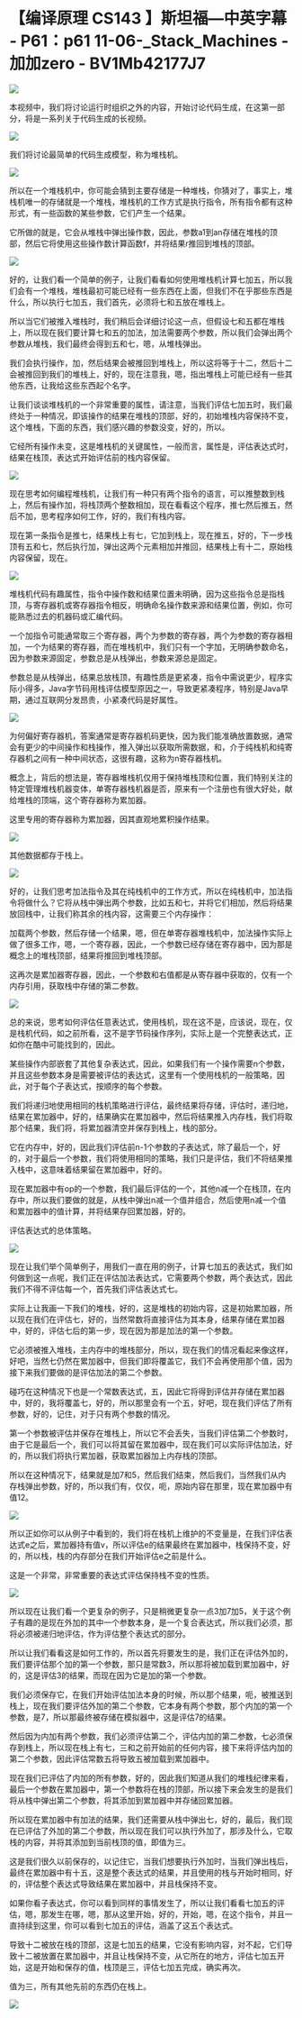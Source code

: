 # 【编译原理 CS143 】斯坦福—中英字幕 - P61：p61 11-06-_Stack_Machines - 加加zero - BV1Mb42177J7

![](img/0ee8a30e35eb9a642d5cf5c05531f857_0.png)

本视频中，我们将讨论运行时组织之外的内容，开始讨论代码生成，在这第一部分，将是一系列关于代码生成的长视频。



![](img/0ee8a30e35eb9a642d5cf5c05531f857_2.png)

我们将讨论最简单的代码生成模型，称为堆栈机。

![](img/0ee8a30e35eb9a642d5cf5c05531f857_4.png)

所以在一个堆栈机中，你可能会猜到主要存储是一种堆栈，你猜对了，事实上，堆栈机唯一的存储就是一个堆栈，堆栈机的工作方式是执行指令，所有指令都有这种形式，有一些函数的某些参数，它们产生一个结果。

它所做的就是，它会从堆栈中弹出操作数，因此，参数a1到an存储在堆栈的顶部，然后它将使用这些操作数计算函数f，并将结果r推回到堆栈的顶部。



![](img/0ee8a30e35eb9a642d5cf5c05531f857_6.png)

好的，让我们看一个简单的例子，让我们看看如何使用堆栈机计算七加五，所以我们会有一个堆栈，堆栈最初可能已经有一些东西在上面，但我们不在乎那些东西是什么，所以执行七加五，我们首先，必须将七和五放在堆栈上。

所以当它们被推入堆栈时，我们稍后会详细讨论这一点，但假设七和五都在堆栈上，所以现在我们要计算七和五的加法，加法需要两个参数，所以我们会弹出两个参数从堆栈，我们最终会得到五和七，嗯，从堆栈弹出。

我们会执行操作，加，然后结果会被推回到堆栈上，所以这将等于十二，然后十二会被推回到我们的堆栈上，好的，现在注意我，嗯，指出堆栈上可能已经有一些其他东西，让我给这些东西起个名字。

让我们谈谈堆栈机的一个非常重要的属性，请注意，当我们评估七加五时，我们最终处于一种情况，即该操作的结果在堆栈的顶部，好的，初始堆栈内容保持不变，这个堆栈，下面的东西，我们感兴趣的参数没变，好的，所以。

它经所有操作未变，这是堆栈机的关键属性，一般而言，属性是，评估表达式时，结果在栈顶，表达式开始评估前的栈内容保留。



![](img/0ee8a30e35eb9a642d5cf5c05531f857_8.png)

现在思考如何编程堆栈机，让我们有一种只有两个指令的语言，可以推整数到栈上，然后有操作加，将栈顶两个整数相加，现在看看这个程序，推七然后推五，然后不加，思考程序如何工作，好的，我们有栈内容。

现在第一条指令是推七，结果栈上有七，它加到栈上，现在推五，好的，下一步栈顶有五和七，然后执行加，弹出这两个元素相加并推回，结果栈上有十二，原始栈内容保留，现在。



![](img/0ee8a30e35eb9a642d5cf5c05531f857_10.png)

堆栈机代码有趣属性，指令中操作数和结果位置未明确，因为这些指令总是指栈顶，与寄存器机或寄存器指令相反，明确命名操作数来源和结果位置，例如，你可能熟悉过去的机器码或汇编代码。

一个加指令可能通常取三个寄存器，两个为参数的寄存器，两个为参数的寄存器相加，一个为结果的寄存器，而在堆栈机中，我们只有一个字加，无明确参数命名，因为参数来源固定，参数总是从栈弹出，参数来源总是固定。

参数总是从栈弹出，结果总放栈顶，有趣性质是更紧凑，指令中需说更少，程序实际小得多，Java字节码用栈评估模型原因之一，导致更紧凑程序，特别是Java早期，通过互联网分发昂贵，小紧凑代码是好属性。



![](img/0ee8a30e35eb9a642d5cf5c05531f857_12.png)

为何偏好寄存器机，答案通常是寄存器机码更快，因为我们能准确放置数据，通常会有更少的中间操作和栈操作，推入弹出以获取所需数据，和，介于纯栈机和纯寄存器机之间有一种中间状态，这很有趣，这称为n寄存器栈机。

概念上，背后的想法是，寄存器堆栈机仅用于保持堆栈顶和位置，我们特别关注的特定管理堆栈机器变体，单寄存器栈机器是否，原来有一个注册也有很大好处，献给堆栈的顶端，这个寄存器称为累加器。

这里专用的寄存器称为累加器，因其直观地累积操作结果。

![](img/0ee8a30e35eb9a642d5cf5c05531f857_14.png)

其他数据都存于栈上。

![](img/0ee8a30e35eb9a642d5cf5c05531f857_16.png)

好的，让我们思考加法指令及其在纯栈机中的工作方式，所以在纯栈机中，加法指令将做什么？它将从栈中弹出两个参数，比如五和七，并将它们相加，然后将结果放回栈中，让我们称其余的栈内容，这需要三个内存操作：

加载两个参数，然后存储一个结果，嗯，但在单寄存器堆栈机中，加法操作实际上做了很多工作，嗯，一个寄存器，因此，一个参数已经存储在寄存器中，因为那是概念上的堆栈顶部，结果将推回到堆栈顶部。

这再次是累加器寄存器，因此，一个参数和右值都是从寄存器中获取的，仅有一个内存引用，获取栈中存储的第二参数。



![](img/0ee8a30e35eb9a642d5cf5c05531f857_18.png)

总的来说，思考如何评估任意表达式，使用栈机，现在这不是，应该说，现在，仅是栈机代码，如之前所看，这不是字节码操作序列，实际上是一个完整表达式，正如你在酷中可能找到的，因此。

某些操作内部嵌套了其他复杂表达式，因此，如果我们有一个操作需要n个参数，并且这些参数本身是需要被评估的表达式，这里有一个使用栈机的一般策略，因此，对于每个子表达式，按顺序的每个参数。

我们将递归地使用相同的栈机策略进行评估，最终结果将存储，评估时，递归地，结果在累加器中，好的，结果确实在累加器中，然后将结果推入内存栈，我们将取那个结果，我们将，将累加器清空并保存到栈上，栈的部分。

它在内存中，好的，因此我们评估前n-1个参数的子表达式，除了最后一个，好的，对于最后一个参数，我们将使用相同的策略，我们只是评估，我们不将结果推入栈中，这意味着结果留在累加器中，好的。

现在累加器中有op的一个参数，我们最后评估的一个，其他n减一个在栈顶，在内存中，所以我们要做的就是，从栈中弹出n减一个值并组合，然后使用n减一个值和累加器中的值计算，并将结果存回累加器，好的。

评估表达式的总体策略。

![](img/0ee8a30e35eb9a642d5cf5c05531f857_20.png)

现在让我们举个简单例子，用我们一直在用的例子，计算七加五的表达式，我们如何做到这一点呢，我们正在评估加法表达式，它需要两个参数，两个表达式，因此我们不得不评估每一个，首先我们评估表达式七。

实际上让我画一下我们的堆栈，好的，这是堆栈的初始内容，这是初始累加器，所以现在我们在评估七，好的，当然常数将直接评估为其本身，结果存储在累加器中，好的，评估七后的第一步，现在因为那是加法的第一个参数。

它必须被推入堆栈，主内存中的堆栈部分，所以，现在我们的情况看起来像这样，好吧，当然七仍然在累加器中，但我们即将覆盖它，我们不会再使用那个值，因为接下来我们要做的是评估加法的第二个参数。

碰巧在这种情况下也是一个常数表达式，五，因此它将得到评估并存储在累加器中，好的，我将覆盖七，好的，所以那里会有一个五，好吧，现在我们评估了所有参数，好的，记住，对于只有两个参数的情况。

第一个参数被评估并保存在堆栈上，所以它不会丢失，当我们评估第二个参数时，由于它是最后一个，我们可以将其留在累加器中，现在我们可以实际评估加法，好的，所以我们将执行累加器，获取累加器加上内存栈的顶部。

所以在这种情况下，结果就是加7和5，然后我们结束，然后我们，当然我们从内存栈弹出参数，好的，所以我们有，仅仅，呃，原始内容在那里，现在累加器中有值12。



![](img/0ee8a30e35eb9a642d5cf5c05531f857_22.png)

所以正如你可以从例子中看到的，我们将在栈机上维护的不变量是，在我们评估表达式e之后，累加器持有值v，所以评估e的结果最终在累加器中，栈保持不变，好的，所以栈，栈的内存部分在我们开始评估e之前是什么。

这是一个非常，非常重要的表达式评估保持栈不变的性质。

![](img/0ee8a30e35eb9a642d5cf5c05531f857_24.png)

所以现在让我们看一个更复杂的例子，只是稍微更复杂一点3加7加5，关于这个例子有趣的是现在外加的其中一个参数本身，是一个复合表达式，所以我们必须，那将必须被递归地评估，作为评估整个表达式的部分。

所以让我们看看这是如何工作的，所以首先将要发生的是，我们正在评估外加的，我们要评估那个加的第一个参数，那只是常数3，所以那将被加载到累加器中，好的，这是评估3的结果，而现在因为它是加的第一个参数。

我们必须保存它，在我们开始评估加法本身的时候，所以那个结果，呃，被推送到栈上，现在我们要评估外加的第二个参数，它本身有两个参数，那个内加的第一个参数，是7，所以那最终被存储在模拟器中，这是评估7的结果。

然后因为内加有两个参数，我们必须评估第二个，评估内加的第二参数，七必须保存到栈上，所以现在栈上有七，三和之前开始前的任何内容，接下来将评估内加的第二个参数，因此评估常数五将导致五被加载到累加器中。

现在我们已评估了内加的所有参数，好的，因此我们知道从我们的堆栈纪律来看，最后一个参数在累加器中，第一个参数将在栈的顶部，所以接下来会发生的是我们将从栈中弹出第二个参数，将其添加到累加器中并存储回累加器。

所以现在累加器中有加法的结果，我们还需要从栈中弹出七，好的，最后，我们现在已评估了外加的第二个参数，所以现在我们可以执行外加了，那涉及什么，它取栈的内容，并将其添加到当前栈顶的值，即值为三。

这是我们很久以前保存的，以记住它，当我们想要执行外加时，当我们弹出栈后，最终在累加器中有十五，这是整个表达式的结果，并且使用的栈与开始时相同，好的，评估整个表达式导致结果在累加器中，并且栈保持不变。

如果你看子表达式，你可以看到同样的事情发生了，所以让我们看看七加五的评估，嗯，那发生在哪，嗯，那从这里开始，好的，开始，嗯，在这个指令，并且一直持续到这里，你可以看到七加五的评估，涵盖了这五个表达式。

导致十二被放在栈的顶部，这是七加五的结果，它没有影响内容，对不起，它们导致十二被放置在累加器中，并且让栈保持不变，从它所在的地方，评估七加五开始，这是开始和保存的值，栈顶是三，评估七加五完成，确实再次。

值为三，所有其他先前的东西仍在栈上。

![](img/0ee8a30e35eb9a642d5cf5c05531f857_26.png)